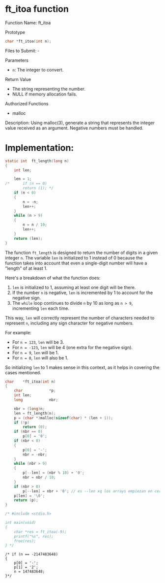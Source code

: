 # ft_itoa function

Function Name: ft_itoa

Prototype
```c
char *ft_itoa(int n);
```

Files to Submit: -

Parameters
- `n`: The integer to convert.

Return Value
- The string representing the number.
- NULL if memory allocation fails.

Authorized Functions
- malloc

Description: Using malloc(3), generate a string that represents the integer value received as an argument. Negative numbers must be handled.

# Implementation: 

```c
static int	ft_length(long n)
{
	int	len;

	len = 1;
/*  	if (n == 0)
		return (1); */
	if (n < 0)
	{
		n = -n;
		len++;
	}
	while (n > 9)
	{
		n = n / 10;
		len++;
	}
	return (len);
}
```
The function `ft_length` is designed to return the number of digits in a given integer `n`. The variable `len` is initialized to 1 instead of 0 because the function takes into account that even a single-digit number will have a "length" of at least 1.

Here's a breakdown of what the function does:

1. `len` is initialized to 1, assuming at least one digit will be there.
2. If the number `n` is negative, `len` is incremented by 1 to account for the negative sign.
3. The `while` loop continues to divide `n` by 10 as long as `n > 9`, incrementing `len` each time.

This way, `len` will correctly represent the number of characters needed to represent `n`, including any sign character for negative numbers.

For example:

- For `n = 123`, `len` will be 3.
- For `n = -123`, `len` will be 4 (one extra for the negative sign).
- For `n = 9`, `len` will be 1.
- For `n = 0`, `len` will also be 1.

So initializing `len` to 1 makes sense in this context, as it helps in covering the cases mentioned.

```c
char	*ft_itoa(int n)
{
	char			*p;
	int	len;
	long			nbr;

	nbr = (long)n;
	len = ft_length(n);
	p = (char *)malloc(sizeof(char) * (len + 1));
	if (!p)
		return (0);
	if (nbr == 0)
		p[0] = '0';
	if (nbr < 0)
	{
		p[0] = '-';
		nbr = -nbr;
	}
	while (nbr > 9)
	{
		p[--len] = (nbr % 10) + '0';
		nbr = nbr / 10;
	}
	if (nbr > 0)
		p[--len] = nbr + '0'; // es --len xq los arrays empiezan en cero y len me da la longitud total del string, hay que disminuir 1 x ej hola me daria 4 de size y al empezar en cero tendriamos q restar 1 para estar en la ultima posición
	p[len] = '\0';
	return (p);
}

/* #include <stdio.h>

int main(void)
{
	char *res = ft_itoa(-9);
	printf("%s", res);
	free(res);
} */
```
	/* if (n == -2147483648)
	{
		p[0] = '-';
		p[1] = '2';
		n = 147483648;
 	}*/
